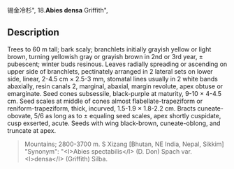 锡金冷杉",
18.**Abies densa** Griffith",

## Description
Trees to 60 m tall; bark scaly; branchlets initially grayish yellow or light brown, turning yellowish gray or grayish brown in 2nd or 3rd year, ±  pubescent; winter buds resinous. Leaves radially spreading or ascending on upper side of branchlets, pectinately arranged in 2 lateral sets on lower side, linear, 2-4.5 cm ×  2.5-3 mm, stomatal lines usually in 2 white bands abaxially, resin canals 2, marginal, abaxial, margin revolute, apex obtuse or emarginate. Seed cones subsessile, black-purple at maturity, 9-10 ×  4-4.5 cm. Seed scales at middle of cones almost flabellate-trapeziform or reniform-trapeziform, thick, incurved, 1.5-1.9 ×  1.8-2.2 cm. Bracts cuneate-obovate, 5/6 as long as to ±  equaling seed scales, apex shortly cuspidate, cusp exserted, acute. Seeds with wing black-brown, cuneate-oblong, and truncate at apex.

> Mountains; 2800-3700 m. S Xizang [Bhutan, NE India, Nepal, Sikkim]
  "Synonym": "&lt;I&gt;Abies spectabilis&lt;/I&gt; (D. Don) Spach var. &lt;I&gt;densa&lt;/I&gt; (Griffith) Silba.
